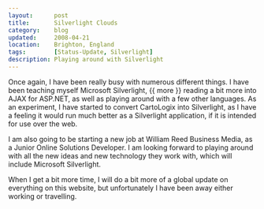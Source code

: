 ```yaml
---
layout:      post
title:       Silverlight Clouds
category:    blog
updated:     2008-04-21
location:    Brighton, England
tags:        [Status-Update, Silverlight]
description: Playing around with Silverlight
---
```

Once again, I have been really busy with numerous different things. I have been teaching myself Microsoft Silverlight, {{ more }} reading a bit more into AJAX for ASP.NET, as well as playing around with a few other languages. As an experiment, I have started to convert CartoLogix into Silverlight, as I have a feeling it would run much better as a Silverlight application, if it is intended for use over the web.

I am also going to be starting a new job at William Reed Business Media, as a Junior Online Solutions Developer. I am looking forward to playing around with all the new ideas and new technology they work with, which will include Microsoft Silverlight.

When I get a bit more time, I will do a bit more of a global update on everything on this website, but unfortunately I have been away either working or travelling.
